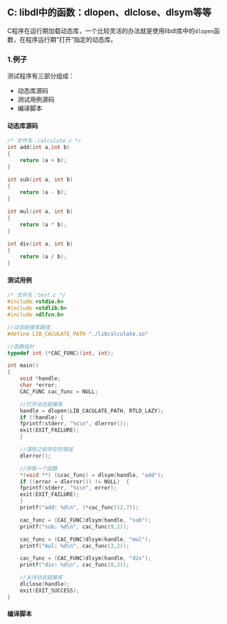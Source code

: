 ## C: libdl中的函数：dlopen、dlclose、dlsym等等

C程序在运行期加载动态库，一个比较灵活的办法就是使用libdl库中的`dlopen`函数，在程序运行期“打开”指定的动态库。

### 1.例子

测试程序有三部分组成：

* 动态库源码
* 测试用例源码
* 编译脚本

#### 动态库源码

```c
/* 文件名：calculate.c */
int add(int a,int b)
{
    return (a + b);
}

int sub(int a, int b)
{
    return (a - b);
}

int mul(int a, int b)
{
    return (a * b);
}

int div(int a, int b)
{
    return (a / b);
}
```

#### 测试用例

```c
/* 文件名：test.c */
#include <stdio.h>
#include <stdlib.h>
#include <dlfcn.h>

//动态链接库路径
#define LIB_CACULATE_PATH "./libcalculate.so"

//函数指针
typedef int (*CAC_FUNC)(int, int);

int main()
{
    void *handle;
    char *error;
    CAC_FUNC cac_func = NULL;

    //打开动态链接库
    handle = dlopen(LIB_CACULATE_PATH, RTLD_LAZY);
    if (!handle) {
    fprintf(stderr, "%s\n", dlerror());
    exit(EXIT_FAILURE);
    }

    //清除之前存在的错误
    dlerror();

    //获取一个函数
    *(void **) (&cac_func) = dlsym(handle, "add");
    if ((error = dlerror()) != NULL)  {
    fprintf(stderr, "%s\n", error);
    exit(EXIT_FAILURE);
    }
    printf("add: %d\n", (*cac_func)(2,7));

    cac_func = (CAC_FUNC)dlsym(handle, "sub");
    printf("sub: %d\n", cac_func(9,2));

    cac_func = (CAC_FUNC)dlsym(handle, "mul");
    printf("mul: %d\n", cac_func(3,2));

    cac_func = (CAC_FUNC)dlsym(handle, "div");
    printf("div: %d\n", cac_func(8,2));

    //关闭动态链接库
    dlclose(handle);
    exit(EXIT_SUCCESS);
}
```

#### 编译脚本

```c

```